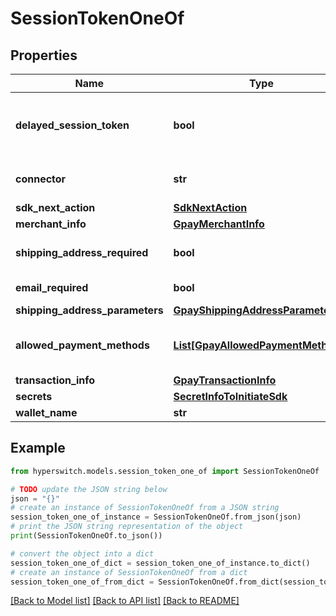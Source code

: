 # SessionTokenOneOf


## Properties

Name | Type | Description | Notes
------------ | ------------- | ------------- | -------------
**delayed_session_token** | **bool** | Identifier for the delayed session response | 
**connector** | **str** | The name of the connector | 
**sdk_next_action** | [**SdkNextAction**](SdkNextAction.md) |  | 
**merchant_info** | [**GpayMerchantInfo**](GpayMerchantInfo.md) |  | 
**shipping_address_required** | **bool** | Is shipping address required | 
**email_required** | **bool** | Is email required | 
**shipping_address_parameters** | [**GpayShippingAddressParameters**](GpayShippingAddressParameters.md) |  | 
**allowed_payment_methods** | [**List[GpayAllowedPaymentMethods]**](GpayAllowedPaymentMethods.md) | List of the allowed payment meythods | 
**transaction_info** | [**GpayTransactionInfo**](GpayTransactionInfo.md) |  | 
**secrets** | [**SecretInfoToInitiateSdk**](SecretInfoToInitiateSdk.md) |  | [optional] 
**wallet_name** | **str** |  | 

## Example

```python
from hyperswitch.models.session_token_one_of import SessionTokenOneOf

# TODO update the JSON string below
json = "{}"
# create an instance of SessionTokenOneOf from a JSON string
session_token_one_of_instance = SessionTokenOneOf.from_json(json)
# print the JSON string representation of the object
print(SessionTokenOneOf.to_json())

# convert the object into a dict
session_token_one_of_dict = session_token_one_of_instance.to_dict()
# create an instance of SessionTokenOneOf from a dict
session_token_one_of_from_dict = SessionTokenOneOf.from_dict(session_token_one_of_dict)
```
[[Back to Model list]](../README.md#documentation-for-models) [[Back to API list]](../README.md#documentation-for-api-endpoints) [[Back to README]](../README.md)


